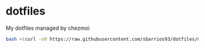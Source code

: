 # dotfiles
My dotfiles managed by chezmoi


```bash
bash <(curl -s0 https://raw.githubusercontent.com/sbarrios93/dotfiles/main/init.sh)

